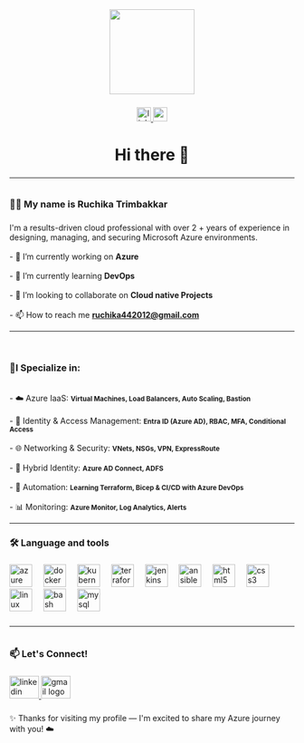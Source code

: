 <div align="center">
  <img height="150" src="https://media.giphy.com/media/M9gbBd9nbDrOTu1Mqx/giphy.gif"  />
</div>

###

<div align="center">
  <a href="https://www.linkedin.com/in/ruchika-trimbakkar-02236b221" target="_blank">
    <img src="https://img.shields.io/static/v1?message=LinkedIn&logo=linkedin&label=&color=0077B5&logoColor=white&labelColor=&style=for-the-badge" height="25" alt="linkedin logo"  />
  </a>
  <a href="ruchika442012@gmail.com" target="_blank">
    <img src="https://img.shields.io/static/v1?message=Gmail&logo=gmail&label=&color=D14836&logoColor=white&labelColor=&style=for-the-badge" height="25" alt="gmail logo"  />
  </a>
</div>

###

<h1 align="center">Hi there 👋</h1>

###

<h3 align="left"><hr><br>👩‍💻 My name is Ruchika Trimbakkar</h3>

###

<p align="left">I'm a results-driven cloud professional with over 2 + years of experience in designing, managing, and securing Microsoft Azure environments.<br><br>- 🔭 I’m currently working on <b>Azure</b><br><br>- 🌱 I’m currently learning <b>DevOps</b><br><br>- 👯 I’m looking to collaborate on <b>Cloud native Projects</b><br><br>- 📫 How to reach me <b><a href="mailto:ruchika442012@gmail.com">ruchika442012@gmail.com</a></b><br><hr><br><h3>🎯I Specialize in:</h3><br>- ☁️ Azure IaaS: <strong><small>Virtual Machines, Load Balancers, Auto Scaling, Bastion</small></strong><br><br>- 🔐 Identity & Access Management: <strong><small>Entra ID (Azure AD), RBAC, MFA, Conditional Access</small></strong><br><br>- 🌐 Networking & Security: <strong><small>VNets, NSGs, VPN, ExpressRoute</small></strong><br><br>- 🔄 Hybrid Identity: <strong><small>Azure AD Connect, ADFS</small></strong><br><br>- 🧩 Automation: <strong><small>Learning Terraform, Bicep & CI/CD with Azure DevOps</small></strong><br><br>- 📊 Monitoring: <strong><small>Azure Monitor, Log Analytics, Alerts</small></strong><br><hr></p>

###

<h3 align="left">🛠 Language and tools</h3>

###

<div align="left">
  <img src="https://cdn.jsdelivr.net/gh/devicons/devicon/icons/azure/azure-original.svg" height="40" alt="azure logo"  />
  <img width="12" />
  <img src="https://cdn.jsdelivr.net/gh/devicons/devicon/icons/docker/docker-original.svg" height="40" alt="docker logo"  />
  <img width="12" />
  <img src="https://cdn.jsdelivr.net/gh/devicons/devicon/icons/kubernetes/kubernetes-plain.svg" height="40" alt="kubernetes logo"  />
  <img width="12" />
  <img src="https://cdn.jsdelivr.net/gh/devicons/devicon/icons/terraform/terraform-original.svg" height="40" alt="terraform logo"  />
  <img width="12" />
  <img src="https://cdn.jsdelivr.net/gh/devicons/devicon/icons/jenkins/jenkins-line.svg" height="40" alt="jenkins logo"  />
  <img width="12" />
  <img src="https://cdn.jsdelivr.net/gh/devicons/devicon/icons/ansible/ansible-original.svg" height="40" alt="ansible logo"  />
  <img width="12" />
  <img src="https://cdn.jsdelivr.net/gh/devicons/devicon/icons/html5/html5-original.svg" height="40" alt="html5 logo"  />
  <img width="12" />
  <img src="https://cdn.jsdelivr.net/gh/devicons/devicon/icons/css3/css3-original.svg" height="40" alt="css3 logo"  />
  <img width="12" />
  <img src="https://cdn.jsdelivr.net/gh/devicons/devicon/icons/linux/linux-original.svg" height="40" alt="linux logo"  />
  <img width="12" />
  <img src="https://cdn.jsdelivr.net/gh/devicons/devicon/icons/bash/bash-original.svg" height="40" alt="bash logo"  />
  <img width="12" />
  <img src="https://cdn.jsdelivr.net/gh/devicons/devicon/icons/mysql/mysql-original.svg" height="40" alt="mysql logo"  />
</div>

###

<h3 align="left"><hr><br>📫 Let's Connect!</h3>

###

<div align="left">
  <a href="https://www.linkedin.com/in/ruchika-trimbakkar-02236b221" target="_blank">
    <img src="https://raw.githubusercontent.com/maurodesouza/profile-readme-generator/master/src/assets/icons/social/linkedin/default.svg" width="52" height="40" alt="linkedin logo"  />
  </a>
  <a href="ruchika442012@gmail.com" target="_blank">
    <img src="https://raw.githubusercontent.com/maurodesouza/profile-readme-generator/master/src/assets/icons/social/gmail/default.svg" width="52" height="40" alt="gmail logo"  />
  </a>
</div>

###

<p align="left">✨ Thanks for visiting my profile — I'm excited to share my Azure journey with you! ☁️</p>

###
